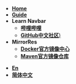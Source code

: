 - [**Home**](/)
- [**Guide**](README.md)
- **Learn Navbar**
    - [**哔哩哔哩**](https://www.bilibili.com/)
    - [**GitHub中文社区**)](https://www.githubs.cn/post/what-is-github)
- **MirrorRes**
    - [**Docker官方镜像中心**](https://hub.docker.com/)
    - [**Maven官方镜像仓库**](https://mvnrepository.com/)


* [**En**](/)
* [**简体中文**](/zh-cn/)